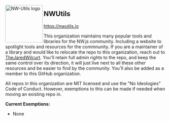 [<img align="left" src="https://nwutils.io/_imgs/meta/fluid.png" alt="NW-Utils logo" width="118" />](https://nwutils.io)


## NWUtils

https://nwutils.io

This organization maintains many popular tools and libraries for the NW.js community. Including a website to spotlight tools and resources for the commnunity. If you are a maintainer of a library and would like to relocate the repo to this organization, reach out to [TheJaredWilcurt](https://gitter.im/nwjs/nw.js). You'll retain full admin rights to the repo, and keep the same control over its direction, it will just live next to all these other resources and be easier to find by the community. You'll also be added as a member to this GitHub organization.

All repos in this organization are MIT licensed and use the "No Ideologies" Code of Conduct. However, exemptions to this can be made if needed when moving an existing repo in.

**Current Exemptions:**

* None
